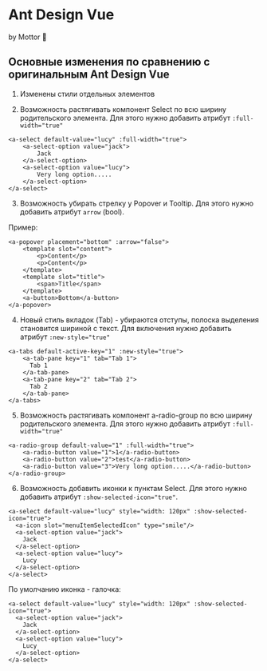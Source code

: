 # Ant Design Vue 
by Mottor 💪

## Основные изменения по сравнению с оригинальным Ant Design Vue 

1. Изменены стили отдельных элементов

2. Возможность растягивать компонент Select по всю ширину родительского элемента. Для этого нужно добавить
атрибут `:full-width="true"`

```
<a-select default-value="lucy" :full-width="true">
    <a-select-option value="jack">
        Jack
    </a-select-option>
    <a-select-option value="lucy">
        Very long option.....
    </a-select-option>
</a-select>
```

3. Возможность убирать стрелку у Popover и Tooltip. Для этого нужно добавить атрибут `arrow` (bool).
   
Пример:
```
<a-popover placement="bottom" :arrow="false">
    <template slot="content">
        <p>Content</p>
        <p>Content</p>
    </template>
    <template slot="title">
        <span>Title</span>
    </template>
    <a-button>Bottom</a-button>
</a-popover>
```

4. Новый стиль вкладок (Tab) - убираются отступы, полоска выделения становится шириной с текст.
 Для включения нужно добавить атрибут `:new-style="true"`

``` 
<a-tabs default-active-key="1" :new-style="true">
    <a-tab-pane key="1" tab="Tab 1">
      Tab 1
    </a-tab-pane>
    <a-tab-pane key="2" tab="Tab 2">
      Tab 2
    </a-tab-pane>
</a-tabs>
```

5. Возможность растягивать компонент a-radio-group по всю ширину родительского элемента. Для этого нужно добавить
атрибут `:full-width="true"`

```
<a-radio-group default-value="1" :full-width="true">
    <a-radio-button value="1">1</a-radio-button>
    <a-radio-button value="2">test</a-radio-button>
    <a-radio-button value="3">Very long option.....</a-radio-button>
</a-radio-group>
```

6. Возможность добавить иконки к пунктам Select. Для этого нужно добавить атрибут `:show-selected-icon="true"`.

```
<a-select default-value="lucy" style="width: 120px" :show-selected-icon="true">
  <a-icon slot="menuItemSelectedIcon" type="smile"/>
  <a-select-option value="jack">
    Jack
  </a-select-option>
  <a-select-option value="lucy">
    Lucy
  </a-select-option>
</a-select>
```

По умолчанию иконка - галочка:
```
<a-select default-value="lucy" style="width: 120px" :show-selected-icon="true">
  <a-select-option value="jack">
    Jack
  </a-select-option>
  <a-select-option value="lucy">
    Lucy
  </a-select-option>
</a-select>
```

